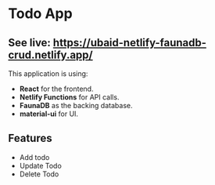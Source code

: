 # Todo App
## See live: https://ubaid-netlify-faunadb-crud.netlify.app/

This application is using:
- **React** for the frontend.
- **Netlify Functions** for API calls.
- **FaunaDB** as the backing database.
- **material-ui** for UI.

## Features
- Add todo
- Update Todo
- Delete Todo